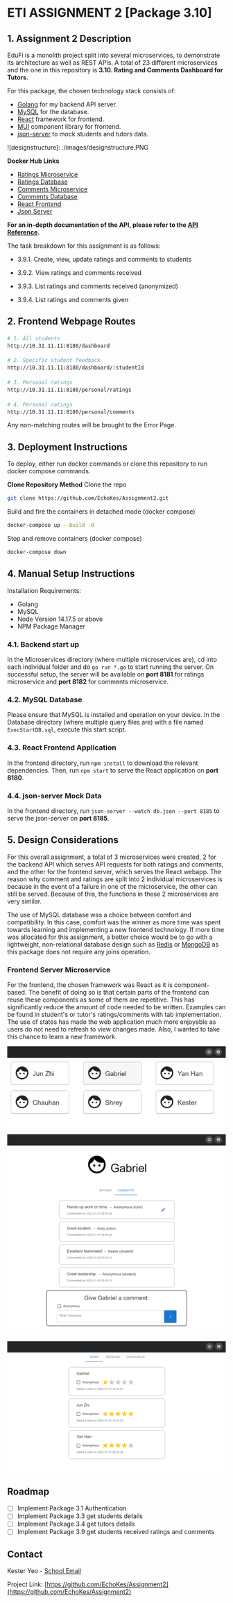 # ETI ASSIGNMENT 2 [Package 3.10]

## 1. Assignment 2 Description

EduFi is a monolith project split into several microservices, to demonstrate its architecture as well as REST APIs. A total of 23 different microservices and the one in this repository is **3.10. Rating and Comments Dashboard for Tutors**.

For this package, the chosen technology stack consists of:

- [Golang](https://go.dev/) for my backend API server.
- [MySQL](https://www.mysql.com/) for the database.
- [React](https://reactjs.org/) framework for frontend.
- [MUI](https://mui.com/) component library for frontend.
- [json-server](https://www.npmjs.com/package/json-server) to mock students and tutors data.

![designstructure]: ./images/designstructure.PNG

**Docker Hub Links**

- [Ratings Microservice](https://hub.docker.com/repository/docker/echokes/18-rating_ms_image)
- [Ratings Database](https://hub.docker.com/repository/docker/echokes/18-rating_db_image)
- [Comments Microservice](https://hub.docker.com/repository/docker/echokes/18-comment_ms_image)
- [Comments Database](https://hub.docker.com/repository/docker/echokes/18-comment_db_image)
- [React Frontend](https://hub.docker.com/repository/docker/echokes/18-frontend_react_image)
- [Json Server](https://hub.docker.com/repository/docker/echokes/18-json_server_image)

**For an in-depth documentation of the API, please refer to the [API Reference](API_Reference.md).**

The task breakdown for this assignment is as follows:

- 3.9.1. Create, view, update ratings and comments to students

- 3.9.2. View ratings and comments received

- 3.9.3. List ratings and comments received (anonymized)

- 3.9.4. List ratings and comments given

## 2. Frontend Webpage Routes

```sh
# 1. All students
http://10.31.11.11:8180/dashboard

# 2. Specific student feedback
http://10.31.11.11:8180/dashboard/:studentId

# 3. Personal ratings
http://10.31.11.11:8180/personal/ratings

# 4. Personal ratings
http://10.31.11.11:8180/personal/comments

```

Any non-matching routes will be brought to the Error Page.

## 3. Deployment Instructions

To deploy, either run docker commands or clone this repository to run docker compose commands.

**Clone Repository Method**
Clone the repo

```sh
git clone https://github.com/EchoKes/Assignment2.git
```

Build and fire the containers in detached mode (docker compose)

```sh
docker-compose up --build -d
```

Stop and remove containers (docker compose)

```sh
docker-compose down
```

## 4. Manual Setup Instructions

Installation Requirements:

- Golang
- MySQL
- Node Version 14.17.5 or above
- NPM Package Manager

### 4.1. Backend start up

In the Microservices directory (where multiple microservices are), cd into each individual folder and do `go run *.go` to start running the server. On successful setup, the server will be available on **port 8181** for ratings microservice and **port 8182** for comments microservice.

### 4.2. MySQL Database

Please ensure that MySQL is installed and operation on your device. In the Database directory (where multiple query files are) with a file named `ExecStartDB.sql`, execute this start script.

### 4.3. React Frontend Application

In the frontend directory, run `npm install` to download the relevant dependencies. Then, run `npm start` to serve the React application on **port 8180**.

### 4.4. json-server Mock Data

In the frontend directory, run `json-server --watch db.json --port 8185` to serve the json-server on **port 8185**.

## 5. Design Considerations

For this overall assignment, a total of 3 microservices were created, 2 for the backend API which serves API requests for both ratings and comments, and the other for the frontend server, which serves the React webapp. The reason why comment and ratings are split into 2 individual microservices is because in the event of a failure in one of the microservice, the other can still be served. Because of this, the functions in these 2 microservices are very similar.

The use of MySQL database was a choice between comfort and compatibility. In this case, comfort was the winner as more time was spent towards learning and implementing a new frontend technology. If more time was allocated for this assignment, a better choice would be to go with a lightweight, non-relational database design such as [Redis](https://redis.io/) or [MongoDB](https://www.mongodb.com/) as this package does not require any joins operation.

### Frontend Server Microservice

For the frontend, the chosen framework was React as it is component-based. The benefit of doing so is that certain parts of the frontend can reuse these components as some of them are repetitive. This has significantly reduce the amount of code needed to be written. Examples can be found in student's or tutor's ratings/comments with tab implementation. The use of states has made the web application much more enjoyable as users do not need to refresh to view changes made. Also, I wanted to take this chance to learn a new framework.

![dashboard](images/dashboard.PNG)

![studentfeedback](images/studentfeedback.PNG)

![tutorfeedback](images/tutorfeedback.PNG)

## Roadmap

- [ ] Implement Package 3.1 Authentication
- [ ] Implement Package 3.3 get students details
- [ ] Implement Package 3.4 get tutors details
- [ ] Implement Package 3.9 get students received ratings and comments

## Contact

Kester Yeo - [School Email](mailto:s10185261@connect.np.edu.sg)

Project Link: [https://github.com/EchoKes/Assignment2](https://github.com/EchoKes/Assignment2)
